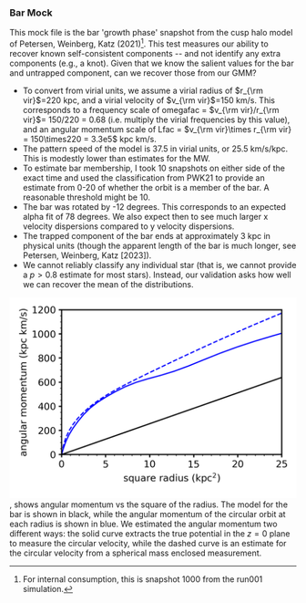 ### Bar Mock

This mock file is the bar 'growth phase' snapshot from the cusp halo model of Petersen, Weinberg, Katz (2021)[^1]. This test measures our ability to recover known self-consistent components -- and not identify any extra components (e.g., a knot). Given that we know the salient values for the bar and untrapped component, can we recover those from our GMM?

 - To convert from virial units, we assume a virial radius of $r_{\rm vir}$=220 kpc, and a virial velocity of $v_{\rm vir}$=150 km/s. This corresponds to a frequency scale of omegafac = $v_{\rm vir}/r_{\rm vir}$= 150/220 = 0.68 (i.e. multiply the virial frequencies by this value), and an angular momentum scale of Lfac = $v_{\rm vir}\times r_{\rm vir} = 150\times220 = 3.3e5$ kpc km/s.
 - The pattern speed of the model is 37.5 in virial units, or 25.5 km/s/kpc. This is modestly lower than estimates for the MW.
 - To estimate bar membership, I took 10 snapshots on either side of the exact time and used the classification from PWK21 to provide an estimate from 0-20 of whether the orbit is a member of the bar. A reasonable threshold might be 10.  
 - The bar was rotated by -12 degrees. This corresponds to an expected alpha fit of 78 degrees. We also expect then to see much larger x velocity dispersions compared to y velocity dispersions.
 - The trapped component of the bar ends at approximately 3 kpc in physical units (though the apparent length of the bar is much longer, see Petersen, Weinberg, Katz [2023]).
 - We cannot reliably classify any individual star (that is, we cannot provide a $p>0.8$ estimate for most stars). Instead, our validation asks how well we can recover the mean of the distributions.

![Figure 1](angularmomentum_diagnostic.png "Lz Diagnostic"), shows angular momentum vs the square of the radius. The model for the bar is shown in black, while the angular momentum of the circular orbit at each radius is shown in blue. We estimated the angular momentum two different ways: the solid curve extracts the true potential in the $z=0$ plane to measure the circular velocity, while the dashed curve is an estimate for the circular velocity from a spherical mass enclosed measurement.

[^1]: For internal consumption, this is snapshot 1000 from the run001 simulation.
